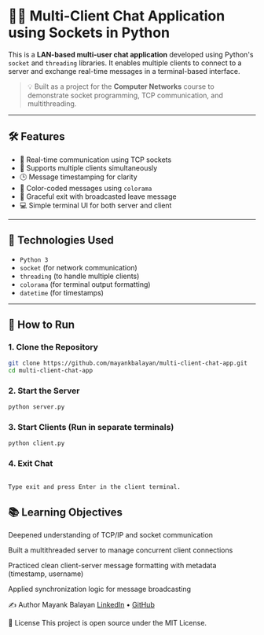 # 🧑‍💻 Multi-Client Chat Application using Sockets in Python

This is a **LAN-based multi-user chat application** developed using Python's `socket` and `threading` libraries. It enables multiple clients to connect to a server and exchange real-time messages in a terminal-based interface.

> 💡 Built as a project for the **Computer Networks** course to demonstrate socket programming, TCP communication, and multithreading.

---

## 🛠️ Features

- 🔄 Real-time communication using TCP sockets
- 👥 Supports multiple clients simultaneously
- 🕒 Message timestamping for clarity
- 🎨 Color-coded messages using `colorama`
- 🚪 Graceful exit with broadcasted leave message
- 💻 Simple terminal UI for both server and client

---

## 📌 Technologies Used

- `Python 3`
- `socket` (for network communication)
- `threading` (to handle multiple clients)
- `colorama` (for terminal output formatting)
- `datetime` (for timestamps)

---

## 🚀 How to Run

### 1. Clone the Repository
```bash
git clone https://github.com/mayankbalayan/multi-client-chat-app.git
cd multi-client-chat-app
```
### 2. Start the Server
```bash
python server.py

```
### 3. Start Clients (Run in separate terminals)
```bash
python client.py

```
### 4. Exit Chat
```bash

Type exit and press Enter in the client terminal.
```
 ## 📚 Learning Objectives  
Deepened understanding of TCP/IP and socket communication

Built a multithreaded server to manage concurrent client connections

Practiced clean client-server message formatting with metadata (timestamp, username)

Applied synchronization logic for message broadcasting


✍️ Author
Mayank Balayan
[LinkedIn](https://www.linkedin.com/in/mayankbalayan) • [GitHub](https://github.com/mayankbalayan)

📃 License
This project is open source under the MIT License.


